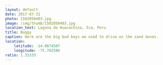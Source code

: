 ```yaml
---
layout: default
date: 2017-07-31
photo: 1502050403.jpg
image: /img/thumb/1502050403.jpg
location_text: Laguna de Huacachina, Ica, Peru
title: Buggy
caption: Here are the big bad boys we used to drive on the sand dunes. It was so much fun and sooooo bumpy! Lots of adrenaline :D
location:
    latitude: -14.0874587
    longitude: -75.762586
ratio: 1.33333
---
```

